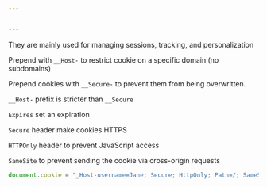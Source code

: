```yaml
---


---
```


They are mainly used for managing sessions, tracking, and personalization

Prepend with `__Host-` to restrict cookie on a specific domain (no subdomains)

Prepend cookies with `__Secure-` to prevent them from being overwritten.  

`__Host-` prefix is stricter than `__Secure`

`Expires` set an expiration 

`Secure` header make cookies HTTPS 

`HTTPOnly` header to prevent JavaScript access

`SameSite` to prevent sending the cookie via cross-origin requests

```js
document.cookie = "_Host-username=Jane; Secure; HttpOnly; Path=/; SameSite=Strict";
```